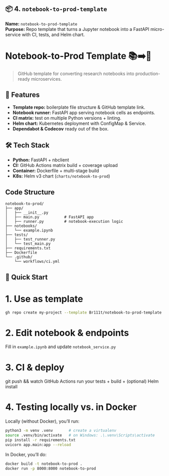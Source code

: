 
## 📦 4. `notebook-to-prod-template`  
**Name:** `notebook-to-prod-template`  
**Purpose:** Repo template that turns a Jupyter notebook into a FastAPI micro-service with CI, tests, and Helm chart.

# Notebook-to-Prod Template 📚➡️🚀

> GitHub template for converting research notebooks into production-ready microservices.

## 🚀 Features
- **Template repo:** boilerplate file structure & GitHub template link.  
- **Notebook runner:** FastAPI app serving notebook cells as endpoints.  
- **CI matrix:** test on multiple Python versions + linting.  
- **Helm chart:** Kubernetes deployment with ConfigMap & Service.  
- **Dependabot & Codecov** ready out of the box.

## 🛠️ Tech Stack
- **Python:** FastAPI + nbclient  
- **CI:** GitHub Actions matrix build + coverage upload  
- **Container:** Dockerfile + multi-stage build  
- **K8s:** Helm v3 chart (`charts/notebook-to-prod`)  


## Code Structure 
```
notebook-to-prod/
├── app/
│   ├── __init__.py
│   ├── main.py           # FastAPI app
│   ├── runner.py         # notebook-execution logic
├── notebooks/
│   └── example.ipynb
├── tests/
│   ├── test_runner.py
│   └── test_main.py
├── requirements.txt
├── Dockerfile
└── .github/
    └── workflows/ci.yml
```

## 🚀 Quick Start

# 1. Use as template
```bash
gh repo create my-project --template Br111t/notebook-to-prod-template
```
# 2. Edit notebook & endpoints
Fill in `example.ipynb` and update `notebook_service.py`

# 3. CI & deploy
git push && watch GitHub Actions run your tests + build + (optional) Helm install


# 4. Testing locally vs. in Docker

Locally (without Docker), you’ll run:
```bash
python3 -m venv .venv       # create a virtualenv
source .venv/bin/activate   # on Windows: .\.venv\Scripts\activate
pip install -r requirements.txt
uvicorn app.main:app --reload
```

In Docker, you’ll do:

```bash
docker build -t notebook-to-prod .
docker run -p 8000:8000 notebook-to-prod
```
